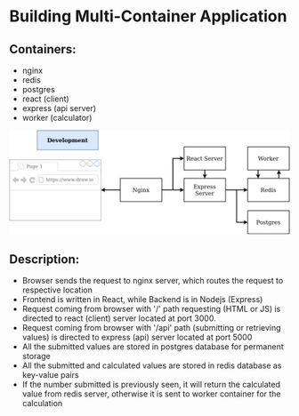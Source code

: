 # Building Multi-Container Application

## Containers:
- nginx
- redis
- postgres
- react (client)
- express (api server)
- worker (calculator)


![Docker flow diagram](./multi_container.jpg)

## Description:
- Browser sends the request to nginx server, which routes the request to respective location
- Frontend is written in React, while Backend is in Nodejs (Express)
- Request coming from browser with '/' path requesting (HTML or JS) is directed to react (client) server located at port 3000.
- Request coming from browser with '/api' path (submitting or retrieving values) is directed to express (api) server located at port 5000
- All the submitted values are stored in postgres database for permanent storage
- All the submitted and calculated values are stored in redis database as key-value pairs
- If the number submitted is previously seen, it will return the calculated value from redis server, otherwise it is sent to worker container for the calculation
